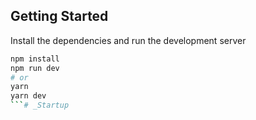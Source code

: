 ## Getting Started

Install the dependencies and run the development server

```bash
npm install
npm run dev
# or
yarn
yarn dev
```# _Startup
